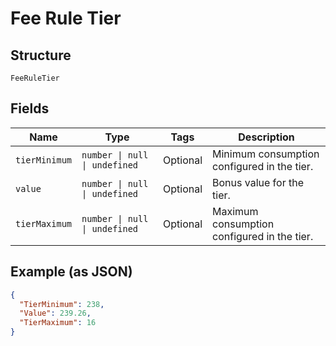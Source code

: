 
# Fee Rule Tier

## Structure

`FeeRuleTier`

## Fields

| Name | Type | Tags | Description |
|  --- | --- | --- | --- |
| `tierMinimum` | `number \| null \| undefined` | Optional | Minimum consumption configured in the tier. |
| `value` | `number \| null \| undefined` | Optional | Bonus value for the tier. |
| `tierMaximum` | `number \| null \| undefined` | Optional | Maximum consumption configured in the tier. |

## Example (as JSON)

```json
{
  "TierMinimum": 238,
  "Value": 239.26,
  "TierMaximum": 16
}
```

